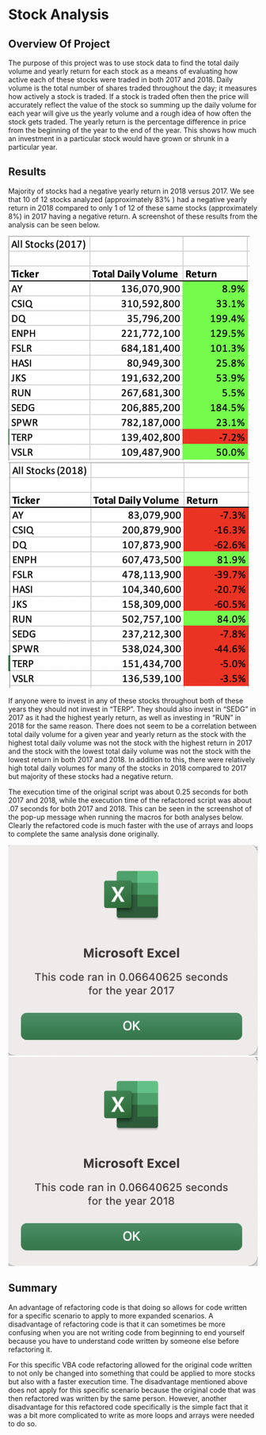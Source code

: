 # Stock Analysis

## Overview Of Project
The purpose of this project was to use stock data to find the total daily volume and yearly return for each stock as a means of evaluating how active each of these stocks were traded in both 2017 and 2018. Daily volume is the total number of shares traded throughout the day; it measures how actively a stock is traded. If a stock is traded often then the price will accurately reflect the value of the stock so summing up the daily volume for each year will give us the yearly volume and a rough idea of how often the stock gets traded. The yearly return is the percentage difference in price from the beginning of the year to the end of the year. This shows how much an investment in a particular stock would have grown or shrunk in a particular year.

## Results
Majority of stocks had a negative yearly return in 2018 versus 2017. We see that 10 of 12 stocks analyzed (approximately 83% ) had a negative yearly return in 2018 compared to only 1 of 12 of these same stocks (approximately 8%) in 2017 having a negative return. A screenshot of these results from the analysis can be seen below. 

![2017_Analysis](/Challenge/Resources/2017_Analysis.png)
![2018_Analysis](/Challenge/Resources/2018_Analysis.png)

If anyone were to invest in any of these stocks throughout both of these years they should not invest in “TERP”. They should also invest in “SEDG” in 2017 as it had the highest yearly return, as well as investing in “RUN” in 2018 for the same reason. There does not seem to be a correlation between total daily volume for a given year and yearly return as the stock with the highest total daily volume was not the stock with the highest return in 2017 and the stock with the lowest total daily volume was not the stock with the lowest return in both 2017 and 2018. In addition to this, there were relatively high total daily volumes for many of the stocks in 2018 compared to 2017 but majority of these stocks had a negative return.

The execution time of the original script was about 0.25 seconds for both 2017 and 2018, while the execution time of the refactored script was about .07 seconds for both 2017 and 2018. This can be seen in the screenshot of the pop-up message when running the macros for both analyses below. Clearly the refactored code is much faster with the use of arrays and loops to complete the same analysis done originally.

![VBA_Challenge_2017](/Challenge/Resources/VBA_Challenge_2017.png)
![VBA_Challenge_2018](/Challenge/Resources/VBA_Challenge_2018.png)

## Summary
An advantage of refactoring code is that doing so allows for code written for a specific scenario to apply to more expanded scenarios. A disadvantage of refactoring code is that it can sometimes be more confusing when you are not writing code from beginning to end yourself because you have to understand code written by someone else before refactoring it.

For this specific VBA code refactoring allowed for the original code written to not only be changed into something that could be applied to more stocks but also with a faster execution time. The disadvantage mentioned above does not apply for this specific scenario because the original code that was then refactored was written by the same person. However, another disadvantage for this refactored code specifically is the simple fact that it was a bit more complicated to write as more loops and arrays were needed to do so.
